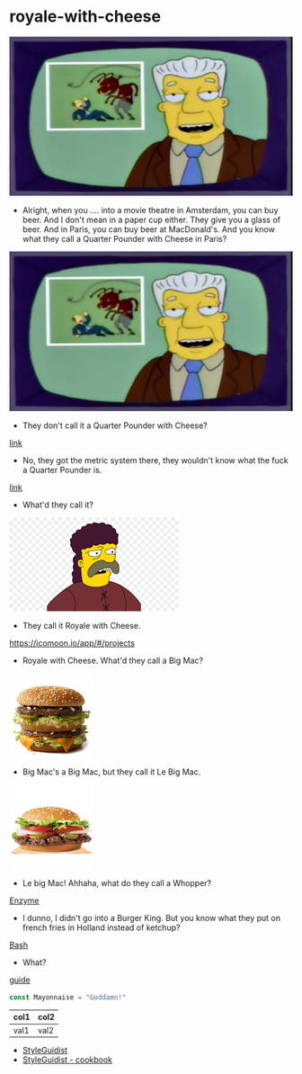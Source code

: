 # royale-with-cheese

![alt text](images/hailants.jpg)
- Alright, when you .... into a movie theatre in Amsterdam, you can buy beer. And I don't mean in a paper cup either. 
They give you a glass of beer. And in Paris, you can buy beer at MacDonald's. And you know what they call a 
Quarter Pounder with Cheese in Paris?

![alt text](./images/hailants.jpg)
- They don't call it a Quarter Pounder with Cheese?

[link](files/hello.txt)
- No, they got the metric system there, they wouldn't know what the fuck a Quarter Pounder is.

[link](/files/hello.txt)
- What'd they call it?

![screenshot](/images/springfield.png)
- They call it Royale with Cheese.

https://icomoon.io/app/#/projects
- Royale with Cheese. What'd they call a Big Mac?

![](images/bigmac.jpg)
- Big Mac's a Big Mac, but they call it Le Big Mac.

![](images/whopper.jpg)
- Le big Mac! Ahhaha, what do they call a Whopper?

[Enzyme](https://devhints.io/enzyme)
- I dunno, I didn't go into a Burger King. But you know what they put on french fries in Holland instead of ketchup?

[Bash](https://devhints.io/bash)
- What?

[guide](https://niketech.com/)
```js
const Mayonnaise = "Goddamn!"
```
| **col1** | **col2** |
| ----------| ------- |
| val1      | val2    |

- [StyleGuidist](https://react-styleguidist.js.org/examples/basic/)
- [StyleGuidist - cookbook](https://react-styleguidist.js.org/docs/cookbook.html)
